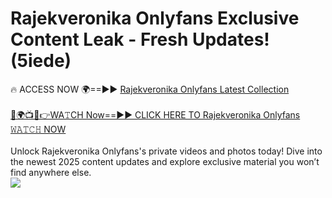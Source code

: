 # Rajekveronika Onlyfans Exclusive Content Leak - Fresh Updates! (5iede)

🔥 ACCESS NOW 🌍==►► <a href="https://tinyurl.com/kvy9nzfs" rel="nofollow">Rajekveronika Onlyfans Latest Collection</a>
<br><br>
[🔴🌍📺📱👉WA𝚃CH Now==►► CLICK HERE TO Rajekveronika Onlyfans 𝚆𝙰𝚃𝙲𝙷 NOW](https://tinyurl.com/kvy9nzfs)
<br><br>
Unlock Rajekveronika Onlyfans's private videos and photos today! Dive into the newest 2025 content updates and explore exclusive material you won’t find anywhere else.
<br>
<a href="https://tinyurl.com/kvy9nzfs" rel="nofollow" data-target="animated-image.originalLink"><img src="https://camo.githubusercontent.com/8a4f000d20f83aca3bf7ec5f350d767afa0574a8a352519fd8cfa583a6f93a33/68747470733a2f2f692e696d6775722e636f6d2f644a486b345a712e676966" data-canonical-src="https://i.imgur.com/dJHk4Zq.gif" style="max-width: 100%; display: inline-block;" data-target="animated-image.originalImage"></a>
<br>
